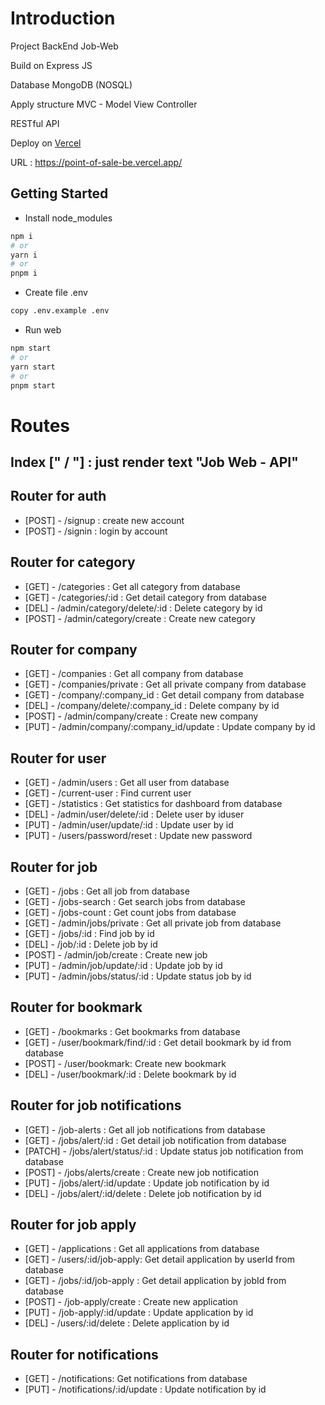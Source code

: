 # Introduction

Project BackEnd Job-Web

Build on Express JS

Database MongoDB (NOSQL)

Apply structure MVC - Model View Controller

RESTful API

Deploy on [Vercel](https://vercel.com/)

URL : https://point-of-sale-be.vercel.app/

## Getting Started

- Install node_modules

```bash
npm i
# or
yarn i
# or
pnpm i
```

- Create file .env

```bash
copy .env.example .env
```

- Run web

```bash
npm start
# or
yarn start
# or
pnpm start
```

# Routes

## Index [" / "] : just render text "Job Web - API"

## Router for auth

- [POST] - /signup : create new account
- [POST] - /signin : login by account

## Router for category

- [GET] - /categories : Get all category from database
- [GET] - /categories/:id : Get detail category from database
- [DEL] - /admin/category/delete/:id : Delete category by id
- [POST] - /admin/category/create : Create new category

## Router for company

- [GET] - /companies : Get all company from database
- [GET] - /companies/private : Get all private company from database
- [GET] - /company/:company_id : Get detail company from database
- [DEL] - /company/delete/:company_id : Delete company by id
- [POST] - /admin/company/create : Create new company
- [PUT] - /admin/company/:company_id/update : Update company by id

## Router for user

- [GET] - /admin/users : Get all user from database
- [GET] - /current-user : Find current user
- [GET] - /statistics : Get statistics for dashboard from database
- [DEL] - /admin/user/delete/:id : Delete user by iduser
- [PUT] - /admin/user/update/:id : Update user by id
- [PUT] - /users/password/reset : Update new password

## Router for job

- [GET] - /jobs : Get all job from database
- [GET] - /jobs-search : Get search jobs from database
- [GET] - /jobs-count : Get count jobs from database
- [GET] - /admin/jobs/private : Get all private job from database
- [GET] - /jobs/:id : Find job by id
- [DEL] - /job/:id : Delete job by id
- [POST] - /admin/job/create : Create new job
- [PUT] - /admin/job/update/:id : Update job by id
- [PUT] - /admin/jobs/status/:id : Update status job by id

## Router for bookmark

- [GET] - /bookmarks : Get bookmarks from database
- [GET] - /user/bookmark/find/:id : Get detail bookmark by id from database
- [POST] - /user/bookmark: Create new bookmark
- [DEL] - /user/bookmark/:id : Delete bookmark by id

## Router for job notifications

- [GET] - /job-alerts : Get all job notifications from database
- [GET] - /jobs/alert/:id : Get detail job notification from database
- [PATCH] - /jobs/alert/status/:id : Update status job notification from database
- [POST] - /jobs/alerts/create : Create new job notification
- [PUT] - /jobs/alert/:id/update : Update job notification by id
- [DEL] - /jobs/alert/:id/delete : Delete job notification by id

## Router for job apply

- [GET] - /applications : Get all applications from database
- [GET] - /users/:id/job-apply: Get detail application by userId from database
- [GET] - /jobs/:id/job-apply : Get detail application by jobId from database
- [POST] - /job-apply/create : Create new application
- [PUT] - /job-apply/:id/update : Update application by id
- [DEL] - /users/:id/delete : Delete application by id

## Router for notifications

- [GET] - /notifications: Get notifications from database
- [PUT] - /notifications/:id/update : Update notification by id

